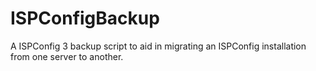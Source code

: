 # ISPConfigBackup
A ISPConfig 3 backup script to aid in migrating an ISPConfig installation from one server to another.
